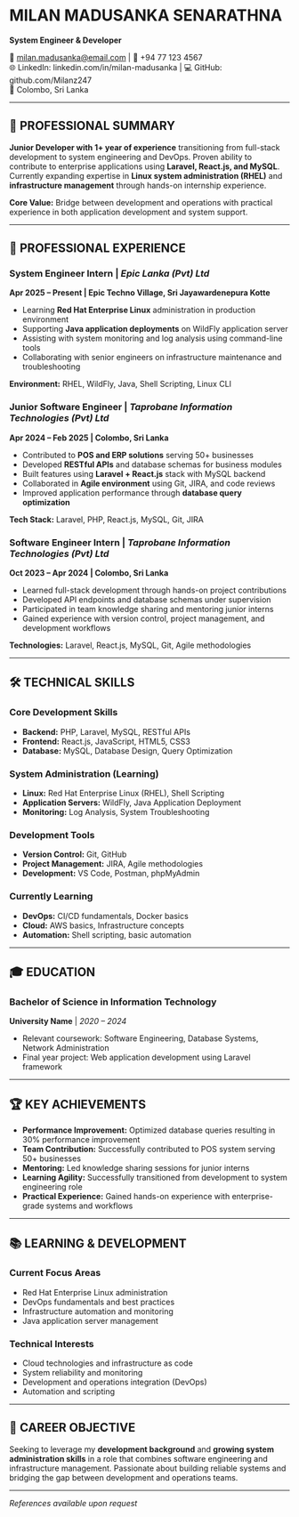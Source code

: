 # MILAN MADUSANKA SENARATHNA
**System Engineer & Developer**

📧 milan.madusanka@email.com | 📱 +94 77 123 4567  
🌐 LinkedIn: linkedin.com/in/milan-madusanka | 💻 GitHub: github.com/Milanz247  
📍 Colombo, Sri Lanka

---

## 🎯 PROFESSIONAL SUMMARY

**Junior Developer with 1+ year of experience** transitioning from full-stack development to system engineering and DevOps. Proven ability to contribute to enterprise applications using **Laravel, React.js, and MySQL**. Currently expanding expertise in **Linux system administration (RHEL)** and **infrastructure management** through hands-on internship experience.

**Core Value:** Bridge between development and operations with practical experience in both application development and system support.

---

## 💼 PROFESSIONAL EXPERIENCE

### **System Engineer Intern** | *Epic Lanka (Pvt) Ltd*  
**Apr 2025 – Present | Epic Techno Village, Sri Jayawardenepura Kotte**

- Learning **Red Hat Enterprise Linux** administration in production environment
- Supporting **Java application deployments** on WildFly application server
- Assisting with system monitoring and log analysis using command-line tools
- Collaborating with senior engineers on infrastructure maintenance and troubleshooting

**Environment:** RHEL, WildFly, Java, Shell Scripting, Linux CLI

### **Junior Software Engineer** | *Taprobane Information Technologies (Pvt) Ltd*  
**Apr 2024 – Feb 2025 | Colombo, Sri Lanka**

- Contributed to **POS and ERP solutions** serving 50+ businesses
- Developed **RESTful APIs** and database schemas for business modules
- Built features using **Laravel + React.js** stack with MySQL backend
- Collaborated in **Agile environment** using Git, JIRA, and code reviews
- Improved application performance through **database query optimization**

**Tech Stack:** Laravel, PHP, React.js, MySQL, Git, JIRA

### **Software Engineer Intern** | *Taprobane Information Technologies (Pvt) Ltd*  
**Oct 2023 – Apr 2024 | Colombo, Sri Lanka**

- Learned full-stack development through hands-on project contributions
- Developed API endpoints and database schemas under supervision
- Participated in team knowledge sharing and mentoring junior interns
- Gained experience with version control, project management, and development workflows

**Technologies:** Laravel, React.js, MySQL, Git, Agile methodologies

---

## 🛠️ TECHNICAL SKILLS

### **Core Development Skills**
- **Backend:** PHP, Laravel, MySQL, RESTful APIs
- **Frontend:** React.js, JavaScript, HTML5, CSS3
- **Database:** MySQL, Database Design, Query Optimization

### **System Administration (Learning)**
- **Linux:** Red Hat Enterprise Linux (RHEL), Shell Scripting
- **Application Servers:** WildFly, Java Application Deployment
- **Monitoring:** Log Analysis, System Troubleshooting

### **Development Tools**
- **Version Control:** Git, GitHub
- **Project Management:** JIRA, Agile methodologies
- **Development:** VS Code, Postman, phpMyAdmin

### **Currently Learning**
- **DevOps:** CI/CD fundamentals, Docker basics
- **Cloud:** AWS basics, Infrastructure concepts
- **Automation:** Shell scripting, basic automation

---

## 🎓 EDUCATION

### **Bachelor of Science in Information Technology**  
**University Name** | *2020 – 2024*  
- Relevant coursework: Software Engineering, Database Systems, Network Administration
- Final year project: Web application development using Laravel framework

---

## 🏆 KEY ACHIEVEMENTS

- **Performance Improvement:** Optimized database queries resulting in 30% performance improvement
- **Team Contribution:** Successfully contributed to POS system serving 50+ businesses
- **Mentoring:** Led knowledge sharing sessions for junior interns
- **Learning Agility:** Successfully transitioned from development to system engineering role
- **Practical Experience:** Gained hands-on experience with enterprise-grade systems and workflows

---

## 📚 LEARNING & DEVELOPMENT

### **Current Focus Areas**
- Red Hat Enterprise Linux administration
- DevOps fundamentals and best practices
- Infrastructure automation and monitoring
- Java application server management

### **Technical Interests**
- Cloud technologies and infrastructure as code
- System reliability and monitoring
- Development and operations integration (DevOps)
- Automation and scripting

---

## 🎯 CAREER OBJECTIVE

Seeking to leverage my **development background** and **growing system administration skills** in a role that combines software engineering and infrastructure management. Passionate about building reliable systems and bridging the gap between development and operations teams.

---

*References available upon request*
